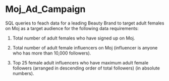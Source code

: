 # Moj_Ad_Campaign
SQL queries to feach data for a leading Beauty Brand to target adult females on Moj as a target audience
for the following data requirements:

1. Total number of adult females who have signed up on Moj.

2. Total number of adult female influencers on Moj (influencer is anyone who has more than
10,000 followers).

3. Top 25 female adult influencers who have maximum adult female followers (arranged in
descending order of total followers) (in absolute numbers).
